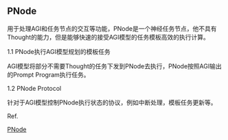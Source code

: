 ## PNode  

用于处理AGI和任务节点的交互等功能，PNode是一个神经任务节点，他不具有Thought的能力，但是能够快速的接受AGI模型的任务模板高效的执行计算。  

1.1 PNode执行AGI模型规划的模板任务  

AGI模型将部分不需要Thought的任务下发到PNode去执行，PNode按照AGI输出的Prompt Program执行任务。  


1.2 PNode Protocol  

针对于AGI模型控制PNode执行状态的协议，例如中断处理，模板任务更新等。  


Ref.  

[PNode](github.com/prompt-lang/pnode)  

